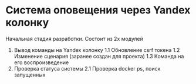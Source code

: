 # Система оповещения через Yandex колонку

Начальная стадия разработки.
Состоит из 2х модулей
1. Вывод команды на Yandex колонку
1.1 Обновление csrf токена
1.2 Изменение сценария (заранее создан для проекта)
1.3 Команда на его воспроизведение
2. Проверка статуса системы
2.1 Проверка docker ps, поиск запущенных

